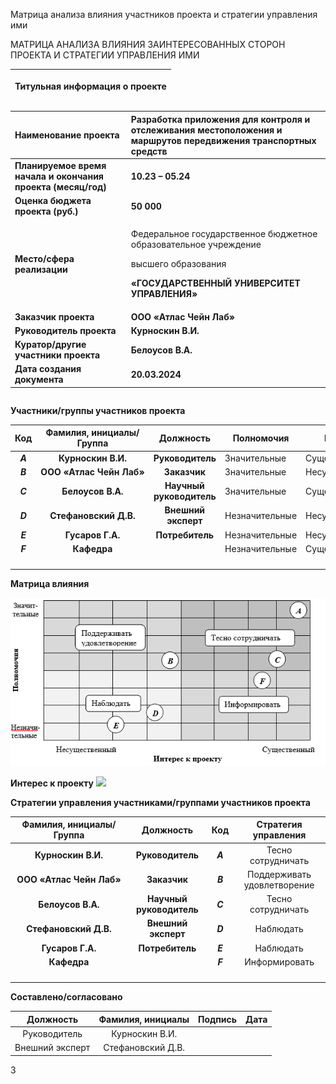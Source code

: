 ﻿Матрица анализа влияния участников проекта и стратегии управления ими

МАТРИЦА АНАЛИЗА ВЛИЯНИЯ ЗАИНТЕРЕСОВАННЫХ СТОРОН ПРОЕКТА И СТРАТЕГИИ УПРАВЛЕНИЯ ИМИ

|<p>**Титульная информация о проекте**</p><p></p>|
| :-: |

|**Наименование проекта**|**Разработка приложения для контроля и отслеживания местоположения и маршрутов передвижения транспортных средств**|
| :- | :- |
|**Планируемое время начала и окончания проекта (месяц/год)**|**10.23 – 05.24**|
|**Оценка бюджета проекта (руб.)**|**50 000**|
|**Место/сфера реализации**|<p>Федеральное государственное бюджетное образовательное учреждение</p><p>высшего образования</p><p>**«ГОСУДАРСТВЕННЫЙ УНИВЕРСИТЕТ УПРАВЛЕНИЯ»**</p>|
|**Заказчик проекта**|**ООО «Атлас Чейн Лаб»**|
|**Руководитель проекта**|**Курноскин  В.И.**|
|**Куратор/другие участники проекта**|**Белоусов В.А.**|
|**Дата создания документа**|**20.03.2024**|

||
| :-: |




**Участники/группы участников проекта**

|**Код**|**Фамилия, инициалы/Группа** |**Должность**|**Полномочия**|**Интерес**|
| :-: | :-: | :-: | - | - |
|***A***|**Курноскин В.И.**|**Руководитель**|Значительные|Существенный|
|***B***|**ООО** **«Атлас Чейн Лаб»**|**Заказчик**|Значительные|Несущественный|
|***C***|**Белоусов В.А.**|**Научный руководитель**|Значительные|Существенный|
|***D*** |**Стефановский Д.В.**|**Внешний эксперт**|Незначительные|Несущественный|
|***E***|**Гусаров Г.А.**|**Потребитель**|Незначительные|Несущественный|
|***F***|**Кафедра**||Незначительные|Существенный|
||||||
||||||
||||||
||||||










**Матрица влияния**

![image](https://github.com/GROUL46/progect_pract_dz/blob/7fe3ea02a7529a99c13f25d4ccebeeac3f186c18/image.png)

**Интерес к проекту**
![](1_3_image011.png)



**Стратегии управления участниками/группами участников проекта**

|**Фамилия, инициалы/Группа** |**Должность**|**Код**|**Стратегия управления**|
| :-: | :-: | :-: | :-: |
|**Курноскин В.И.**|**Руководитель**|***A***|Тесно сотрудничать|
|**ООО** **«Атлас Чейн Лаб»**|**Заказчик**|***B***|Поддерживать удовлетворение|
|**Белоусов В.А.**|**Научный руководитель**|***C***|Тесно сотрудничать|
|**Стефановский Д.В.**|**Внешний эксперт**|***D***|Наблюдать|
|**Гусаров Г.А.**|**Потребитель**|***E***|Наблюдать|
|**Кафедра**||***F***|Информировать|
|||||
|||||
|||||
|||||






**Составлено/согласовано**

|**Должность**|**Фамилия, инициалы**|**Подпись**|**Дата**|
| :-: | :-: | :-: | :-: |
|Руководитель|Курноскин В.И.|||
|Внешний эксперт|Стефановский Д.В.|||

3

